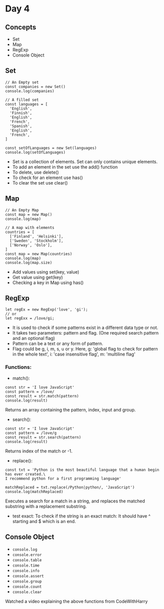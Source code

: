 # Day 4

## Concepts

- Set
- Map
- RegExp
- Console Object

## Set

```
// An Empty set
const companies = new Set()
console.log(companies)

// A filled set
const languages = [
  'English',
  'Finnish',
  'English',
  'French',
  'Spanish',
  'English',
  'French',
]

const setOfLanguages = new Set(languages)
console.log(setOfLanguages)
```

- Set is a collection of elements. Set can only contains unique elements.
- To add an element in the set use the add() function
- To delete, use delete()
- To check for an element use has()
- To clear the set use clear()

## Map

```
// An Empty Map
const map = new Map()
console.log(map)

// A map with elements
countries = [
  ['Finland', 'Helsinki'],
  ['Sweden', 'Stockholm'],
  ['Norway', 'Oslo'],
]
const map = new Map(countries)
console.log(map)
console.log(map.size)
```

- Add values using set(key, value)
- Get value using get(key)
- Checking a key in Map using has()


## RegExp

```
let regEx = new RegExp('love', 'gi');
// or
let regExx = /love/gi;
```
- It is used to check if some patterns exist in a different data type or not.
- It takes two parameters: pattern and flag. (One required search pattern and an optional flag)
- Pattern can be a text or any form of pattern.
- Flag could be g, i, m, s, u or y. Here, g: 'global flag to check for pattern in the whole text', i: 'case insensitive flag', m: 'multiline flag'

### Functions:
- match():
```
const str = 'I love JavaScript'
const pattern = /love/
const result = str.match(pattern)
console.log(result)
```
Returns an array containing the pattern, index, input and group.

- search():
```
const str = 'I love JavaScript'
const pattern = /love/g
const result = str.search(pattern)
console.log(result)
```
Returns index of the match or -1.

- replace():
```
const txt = 'Python is the most beautiful language that a human begin has ever created.\
I recommend python for a first programming language'

matchReplaced = txt.replace(/Python|python/, 'JavaScript')
console.log(matchReplaced)
```
Executes a search for a match in a string, and replaces the matched substring with a replacement substring.

- test exact:
To check if the string is an exact match: It should have ^ starting and $ which is an end.

## Console Object

- `console.log`
- `console.error`
- `console.table`
- `console.time`
- `console.info`
- `console.assert`
- `console.group`
- `console.count`
- `console.clear`

Watched a video explaining the above functions from CodeWithHarry